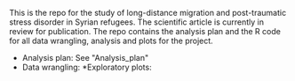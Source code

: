 This is the repo for the study of long-distance migration and post-traumatic stress disorder in Syrian refugees. The scientific article is currently in review for publication. The repo contains the analysis plan and the R code for all data wrangling, analysis and plots for the project. 
* Analysis plan: See "Analysis_plan"
* Data wrangling: 
*Exploratory plots:
